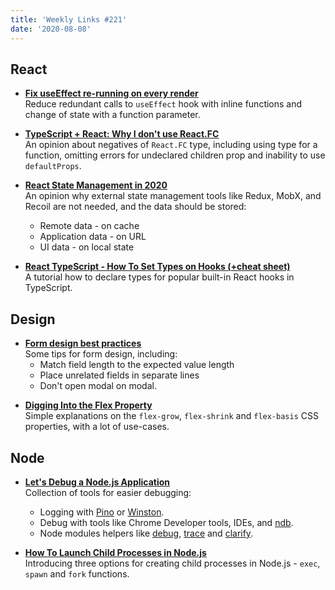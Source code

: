 ```yaml
---
title: 'Weekly Links #221'
date: '2020-08-08'
---
```


## React

- **[Fix useEffect re-running on every render](https://daveceddia.com/useeffect-triggers-every-change/)**  
  Reduce redundant calls to `useEffect` hook with inline functions and change of state with a function parameter.

* **[TypeScript + React: Why I don't use React.FC](https://fettblog.eu/typescript-react-why-i-dont-use-react-fc/)**  
  An opinion about negatives of `React.FC` type, including using type for a function, omitting errors for undeclared children prop and inability to use `defaultProps`.

* **[React State Management in 2020](https://dev.to/juliang/react-state-management-in-2020-3c58)**  
  An opinion why external state management tools like Redux, MobX, and Recoil are not needed, and the data should be stored:

  - Remote data - on cache
  - Application data - on URL
  - UI data - on local state

* **[React TypeScript - How To Set Types on Hooks (+cheat sheet)](https://www.ibrahima-ndaw.com/blog/set-typescript-types-to-react-hooks/)**  
  A tutorial how to declare types for popular built-in React hooks in TypeScript.

## Design

- **[Form design best practices](https://medium.com/nextux/form-design-best-practices-9525c321d759)**  
  Some tips for form design, including:
  - Match field length to the expected value length
  - Place unrelated fields in separate lines
  - Don't open modal on modal.

* **[Digging Into the Flex Property](https://ishadeed.com/article/css-flex-property/)**  
  Simple explanations on the `flex-grow`, `flex-shrink` and `flex-basis` CSS properties, with a lot of use-cases.

## Node

- **[Let's Debug a Node.js Application](https://blog.heroku.com/debug-node-applications)**  
  Collection of tools for easier debugging:

  - Logging with [Pino](https://github.com/pinojs/pino) or [Winston](https://github.com/winstonjs/winston).
  - Debug with tools like Chrome Developer tools, IDEs, and [ndb](https://github.com/GoogleChromeLabs/ndb).
  - Node modules helpers like [debug](https://github.com/visionmedia/debug), [trace](https://github.com/AndreasMadsen/trace) and [clarify](https://github.com/AndreasMadsen/clarify).

- **[How To Launch Child Processes in Node.js](https://www.digitalocean.com/community/tutorials/how-to-launch-child-processes-in-node-js)**  
  Introducing three options for creating child processes in Node.js - `exec`, `spawn` and `fork` functions.
